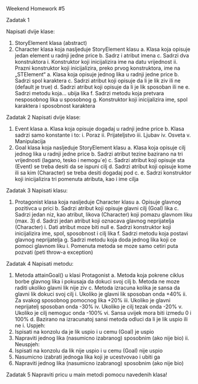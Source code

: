 Weekend Homework #5

Zadatak 1

Napisati dvije klase:
1. StoryElement klasa (abstract)
2. Character klasa koja nasljeduje StoryElement klasu
a. Klasa koja opisuje jedan element u radnji jedne price
b. Sadrz	i atribut imena
c. Sadrzi dva konstruktora
i. Konstruktor koji inicijalizira ime na datu vrijednost
ii. Prazni konstruktor koji inicijalizira, preko prvog konstruktora, ime na „STElement“
a. Klasa koja opisuje jednog lika u radnji jedne price
b. Sadrzi spol karaktera
c. Sadrzi atribut koji opisuje da li je lik ziv ili ne (default je true)
d. Sadrzi atribut koji opisuje da li je lik sposoban ili ne
e. Sadrzi metodu koja... ubija lika
f. Sadrzi metodu koja pretvara nesposobnog lika u sposobnog
g. Konstruktor koji inicijalizira ime, spol karaktera i sposobnost karaktera

Zadatak 2
Napisati dvije klase:
1. Event klasa
a. Klasa koja opisuje dogadaj u radnji jedne price
b. Klasa sadrzi samo konstante i to:
i. Poraz
ii. Prijateljstvo
iii. Ljubav
iv. Osveta
v. Manipulacija
2. Goal klasa koja nasljeduje StoryElement klasu
a. Klasa koja opisuje cilj jednog lika u radnji jedne price
b. Sadrzi atribut tezine bazirano na tri vrijednosti (lagano, tesko i nemogu`e)
c. Sadrzi atribut koji opisuje sta (Event) se treba desiti da se ispuni cilj
d. Sadrzi atribut koji opisuje kome ili sa kim (Character) se treba desiti dogadaj pod c.
e. Sadrzi konstruktor koji inicijalizira tri pomenuta atributa, kao i ime cilja

Zadatak 3
Napisati klasu:
1. Protagonist klasa koja nasljeduje Character klasu
a. Opisuje glavnog pozitivca u prici
b. Sadrzi atribut koji opisuje glavni cilj (Goal) lika
c. Sadrzi jedan niz, kao atribut, likova (Character) koji pomazu glavnom liku (max. 3)
d. Sadrzi jedan atribut koji oznacava glavnog neprijatelja (Character)
i. Dati atribut moze biti null
e. Sadrzi konstruktor koji inicijalizira ime, spol, sposobnost i cilj lika
f. Sadrzi metodu koja postavi glavnog neprijatelja
g. Sadrzi metodu koja doda jednog lika koji ce pomoci glavnom liku
i. Pomenuta metoda se moze samo cetiri puta pozvati (peti throw-a exception) 

Zadatak 4
Napisati metodu:
1. Metoda attainGoal() u klasi Protagonist
a. Metoda koja pokrene ciklus borbe glavnog lika i pokusaja da dokuci svoj cilj
b. Metoda ne moze raditi ukoliko glavni lik nije ziv
c. Metoda izracuna kolika je sansa da glavni lik dokuci svoj cilj
i. Ukoliko je glavni lik sposoban onda +40%
ii. Za svakog sposobnog pomocnog lika +20%
iii. Ukoliko je glavni neprijatelj sposoban onda -30%
iv. Ukoliko je cilj tezak onda -20%
v. Ukoliko je cilj nemoguc onda -100%
vi. Sansa uvijek mora biti izmedu 0 i 100%
d. Bazirano na izracunatoj sansi metoda odluci da li je lik uspio ili ne
i. Uspjeh: 
1. Ispisati na konzolu da je lik uspio i u cemu (Goal) je uspio
2. Napraviti jednog lika (nasumicno izabranog) sposobnim (ako nije bio)
ii. Neuspjeh:
1. Ispisati na konzolu da lik nije uspio i u cemu (Goal) nije uspio
2. Nasumicno izabrati jednoga lika koji je ucestvovao i ubiti ga
3. Napraviti jednog lika (nasumicno izabranog) sposobnim (ako nije bio)

Zadatak 5
Napraviti pricu u main metodi pomocu navedenih klasa!

